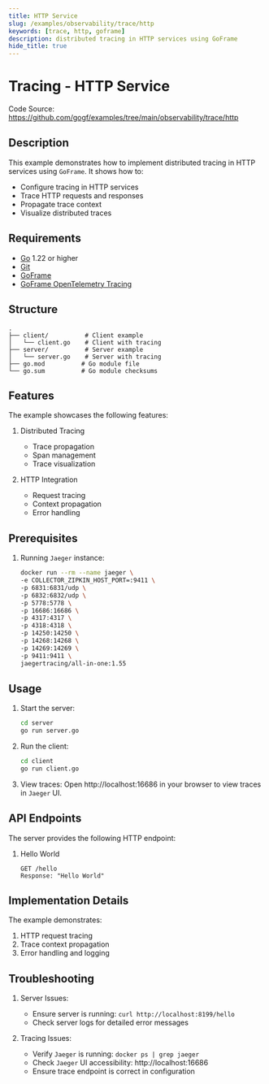 ```yaml
---
title: HTTP Service
slug: /examples/observability/trace/http
keywords: [trace, http, goframe]
description: distributed tracing in HTTP services using GoFrame
hide_title: true
---
```


# Tracing - HTTP Service

Code Source: https://github.com/gogf/examples/tree/main/observability/trace/http


## Description

This example demonstrates how to implement distributed tracing in HTTP services using `GoFrame`. It shows how to:
- Configure tracing in HTTP services
- Trace HTTP requests and responses
- Propagate trace context
- Visualize distributed traces

## Requirements

- [Go](https://golang.org/dl/) 1.22 or higher
- [Git](https://git-scm.com/downloads)
- [GoFrame](https://goframe.org)
- [GoFrame OpenTelemetry Tracing](https://github.com/gogf/gf/tree/master/contrib/trace/otlphttp)

## Structure

```text
.
├── client/          # Client example
│   └── client.go    # Client with tracing
├── server/          # Server example
│   └── server.go    # Server with tracing
├── go.mod          # Go module file
└── go.sum          # Go module checksums
```

## Features

The example showcases the following features:
1. Distributed Tracing
   - Trace propagation
   - Span management
   - Trace visualization

2. HTTP Integration
   - Request tracing
   - Context propagation
   - Error handling

## Prerequisites

1. Running `Jaeger` instance:
   ```bash
   docker run --rm --name jaeger \
   -e COLLECTOR_ZIPKIN_HOST_PORT=:9411 \
   -p 6831:6831/udp \
   -p 6832:6832/udp \
   -p 5778:5778 \
   -p 16686:16686 \
   -p 4317:4317 \
   -p 4318:4318 \
   -p 14250:14250 \
   -p 14268:14268 \
   -p 14269:14269 \
   -p 9411:9411 \
   jaegertracing/all-in-one:1.55
   ```

## Usage

1. Start the server:
   ```bash
   cd server
   go run server.go
   ```

2. Run the client:
   ```bash
   cd client
   go run client.go
   ```

3. View traces:
   Open http://localhost:16686 in your browser to view traces in `Jaeger` UI.

## API Endpoints

The server provides the following HTTP endpoint:

1. Hello World
   ```text
   GET /hello
   Response: "Hello World"
   ```

## Implementation Details

The example demonstrates:
1. HTTP request tracing
2. Trace context propagation
3. Error handling and logging

## Troubleshooting

1. Server Issues:
   - Ensure server is running: `curl http://localhost:8199/hello`
   - Check server logs for detailed error messages

2. Tracing Issues:
   - Verify `Jaeger` is running: `docker ps | grep jaeger`
   - Check `Jaeger` UI accessibility: http://localhost:16686
   - Ensure trace endpoint is correct in configuration
